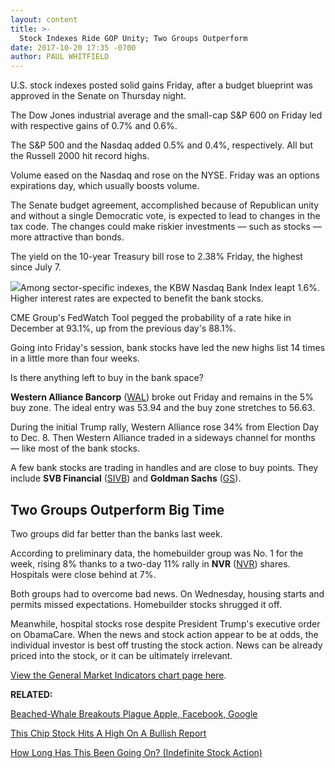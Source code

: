 ```yaml
---
layout: content
title: >-
  Stock Indexes Ride GOP Unity; Two Groups Outperform
date: 2017-10-20 17:35 -0700
author: PAUL WHITFIELD
---
```






U.S. stock indexes posted solid gains Friday, after a budget blueprint was approved in the Senate on Thursday night.


The Dow Jones industrial average and the small-cap S&P 600 on Friday led with respective gains of 0.7% and 0.6%.




The S&P 500 and the Nasdaq added 0.5% and 0.4%, respectively. All but the Russell 2000 hit record highs.


Volume eased on the Nasdaq and rose on the NYSE. Friday was an options expirations day, which usually boosts volume.


The Senate budget agreement, accomplished because of Republican unity and without a single Democratic vote, is expected to lead to changes in the tax code. The changes could make riskier investments — such as stocks — more attractive than bonds.


The yield on the 10-year Treasury bill rose to 2.38% Friday, the highest since July 7.


![](https://www.investors.com/wp-content/uploads/2017/10/MP102017-181x300.jpg)Among sector-specific indexes, the KBW Nasdaq Bank Index leapt 1.6%. Higher interest rates are expected to benefit the bank stocks.


CME Group's FedWatch Tool pegged the probability of a rate hike in December at 93.1%, up from the previous day's 88.1%.


Going into Friday's session, bank stocks have led the new highs list 14 times in a little more than four weeks.


Is there anything left to buy in the bank space?


**Western Alliance Bancorp** ([WAL](https://research.investors.com/quote.aspx?symbol=WAL)) broke out Friday and remains in the 5% buy zone. The ideal entry was 53.94 and the buy zone stretches to 56.63.


During the initial Trump rally, Western Alliance rose 34% from Election Day to Dec. 8. Then Western Alliance traded in a sideways channel for months — like most of the bank stocks.


A few bank stocks are trading in handles and are close to buy points. They include **SVB Financial** ([SIVB](https://research.investors.com/quote.aspx?symbol=SIVB)) and **Goldman Sachs** ([GS](https://research.investors.com/quote.aspx?symbol=GS)).



Two Groups Outperform Big Time
------------------------------


Two groups did far better than the banks last week.


According to preliminary data, the homebuilder group was No. 1 for the week, rising 8% thanks to a two-day 11% rally in **NVR** ([NVR](https://research.investors.com/quote.aspx?symbol=NVR)) shares. Hospitals were close behind at 7%.


Both groups had to overcome bad news. On Wednesday, housing starts and permits missed expectations. Homebuilder stocks shrugged it off.


Meanwhile, hospital stocks rose despite President Trump's executive order on ObamaCare. When the news and stock action appear to be at odds, the individual investor is best off trusting the stock action. News can be already priced into the stock, or it can be ultimately irrelevant.


[View the General Market Indicators chart page here](https://www.investors.com/wp-content/uploads/2017/10/GMI_102317.pdf).


**RELATED:**


[Beached-Whale Breakouts Plague Apple, Facebook, Google](https://www.investors.com/market-trend/stock-market-today/beached-whale-breakouts-plague-apple-facebook-google-despite-sp-500-at-highs/)


[This Chip Stock Hits A High On A Bullish Report](https://www.investors.com/news/technology/ibd-50-chip-gear-stock-ichor-hits-record-high-on-bullish-report/)


[How Long Has This Been Going On? (Indefinite Stock Action)](https://www.investors.com/how-to-invest/investors-corner/your-stock-goes-nowhere-after-a-breakout-how-long-should-you-wait/)




